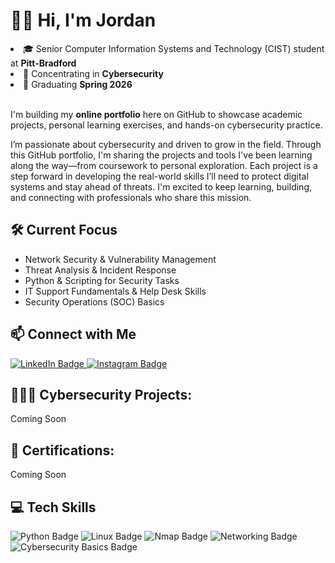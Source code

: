 <h1>👋🏾 Hi, I'm Jordan</h1>

<li>🎓 Senior Computer Information Systems and Technology (CIST) student at <strong>Pitt-Bradford</strong></li>
<li>🔐 Concentrating in <strong>Cybersecurity</strong></li>
<li>🎯 Graduating <strong>Spring 2026</strong></li><br>

<p>I'm building my <strong>online portfolio</strong> here on GitHub to showcase academic projects, personal learning exercises, and hands-on cybersecurity practice.</p>

<p>I’m passionate about cybersecurity and driven to grow in the field. Through this GitHub portfolio, I'm sharing the projects and tools I've been learning along the way—from coursework to personal exploration. Each project is a step forward in developing the real-world skills I’ll need to protect digital systems and stay ahead of threats. I'm excited to keep learning, building, and connecting with professionals who share this mission.</p>

<h2>🛠️ Current Focus</h2>
<ul>
  <li>Network Security & Vulnerability Management</li>
  <li>Threat Analysis & Incident Response</li>
  <li>Python & Scripting for Security Tasks</li>
  <li>IT Support Fundamentals & Help Desk Skills</li>
  <li>Security Operations (SOC) Basics</li>
</ul>

<h2>📫 Connect with Me</h2>
<p>
  <a href="https://www.linkedin.com/in/jordan-l-bennett/" target="_blank">
    <img src="https://img.shields.io/badge/LinkedIn-%23d0c1e1?style=for-the-badge&logo=linkedin&logoColor=white" alt="LinkedIn Badge">
  </a>
  <a href="https://www.instagram.com/jordiology/" target="_blank">
    <img src="https://img.shields.io/badge/Instagram-%23d0c1e1?style=for-the-badge&logo=instagram&logoColor=white" alt="Instagram Badge">
  </a>
</p>

<h2>👩🏾‍💻 Cybersecurity Projects:</h2>
<p>Coming Soon</p>

<h2> 📑 Certifications:</h2>
<p>Coming Soon</p>

<h2>💻 Tech Skills</h2>
<p>
  <img src="https://img.shields.io/badge/Python-%23d0c1e1?style=for-the-badge&logo=python&logoColor=white" alt="Python Badge" />
  <img src="https://img.shields.io/badge/Linux-%23d0c1e1?style=for-the-badge&logo=linux&logoColor=white" alt="Linux Badge" />
  <img src="https://img.shields.io/badge/Nmap-%23d0c1e1?style=for-the-badge&logo=nmap&logoColor=white" alt="Nmap Badge" />
  <img src="https://img.shields.io/badge/Networking-%23d0c1e1?style=for-the-badge&logo=networking&logoColor=white" alt="Networking Badge" />
  <img src="https://img.shields.io/badge/Cybersecurity_Basics-%23d0c1e1?style=for-the-badge&logo=security&logoColor=white" alt="Cybersecurity Basics Badge" />
</p>
